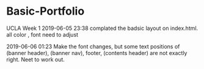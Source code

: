 # Basic-Portfolio
UCLA Week 1
2019-06-05 23:38 complated the badsic layout on index.html. all color , font need to adjust

2019-06-06 01:23 Make the font changes, but some text positions of (banner header), (banner nav), footer, (contents header) are not exactly right. Neet to work out.
